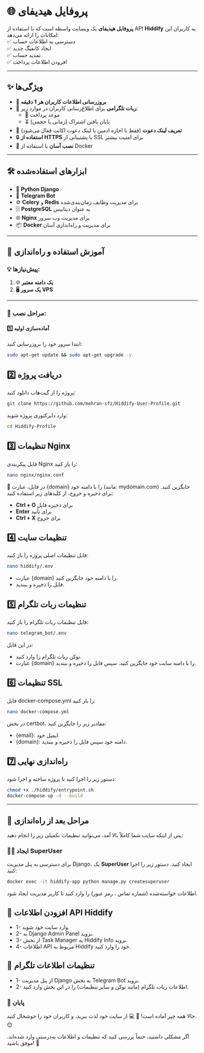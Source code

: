 # 🌐 پروفایل هیدیفای

**پروفایل هیدیفای** یک وبسایت واسطه است که با استفاده از API **Hiddify** به کاربران این امکانات را ارائه می‌دهد:  
✅ دسترسی به اطلاعات حساب  
✅ ایجاد کانفیگ جدید  
✅ تمدید حساب  
✅ افزودن اطلاعات پرداخت  

---

## ✨ ویژگی‌ها

- 🔄 **بروزرسانی اطلاعات کاربران هر 1 دقیقه**
- 🤖 **ربات تلگرامی** برای اطلاع‌رسانی کاربران در موارد زیر:
  - 📅 موعد پرداخت
  - ⏳ پایان یافتن اشتراک (زمانی یا حجمی)
- 🔗 **تعریف لینک دعوت** (فقط با اجازه ادمین یا لینک دعوت اکانت فعال می‌شود)
- 🔒 **استفاده از HTTPS** با پشتیبانی از SSL برای امنیت بیشتر
- 🚀 **نصب آسان** با استفاده از Docker

---

## 🛠 ابزارهای استفاده‌شده

- 🐍 **Python Django**
- 💬 **Telegram Bot**
- ⚙️ **Celery** و **Redis** برای مدیریت وظایف زمان‌بندی‌شده
- 🗄 **PostgreSQL** به عنوان دیتابیس
- 🌐 **Nginx** برای مدیریت وب سرور
- 📦 **Docker** برای مدیریت و راه‌اندازی آسان

---

## 📖 آموزش استفاده و راه‌اندازی

### 💡 پیش‌نیازها:
1. 🌐 **یک دامنه معتبر**
2. 🖥 **یک سرور VPS**

---

### 🚀 مراحل نصب:

#### 1️⃣ آماده‌سازی اولیه
ابتدا سرور خود را بروزرسانی کنید:
```bash
sudo apt-get update && sudo apt-get upgrade -y

```

## 2️⃣ دریافت پروژه
پروژه را از گیت‌هاب دانلود کنید:
```bash
git clone https://github.com/mehran-sfz/Hiddify-User-Profile.git
```
وارد دایرکتوری پروژه شوید:
```bash
cd Hiddify-Profile
```

## 3️⃣ تنظیمات Nginx
فایل پیکربندی Nginx را باز کنید:
```bash
nano nginx/nginx.conf
```
🔄 در فایل، عبارت {domain} را با دامنه خود (مانند: mydomain.com) جایگزین کنید.
برای ذخیره و خروج، از کلیدهای زیر استفاده کنید:
- **Ctrl + O** برای ذخیره فایل
- **Enter** برای تأیید
- **Ctrl + X** برای خروج

## 4️⃣ تنظیمات سایت
فایل تنظیمات اصلی پروژه را باز کنید:

```bash
nano hiddify/.env
```
- عبارت {domain} را با دامنه خود جایگزین کنید.
- فایل را ذخیره و ببندید.

## 5️⃣ تنظیمات ربات تلگرام
فایل تنظیمات ربات تلگرام را باز کنید:
``` bash
nano telegram_bot/.env
```
در این فایل:

- توکن ربات تلگرام را وارد کنید.
- عبارت {domain} را با دامنه سایت خود جایگزین کنید. سپس فایل را ذخیره و ببندید.

## 6️⃣ تنظیمات SSL
فایل docker-compose.yml را باز کنید:

```bash
nano docker-compose.yml
```

در بخش certbot، مقادیر زیر را جایگزین کنید:

- {email}: ایمیل خود
- {domain}: دامنه خود
سپس فایل را ذخیره و ببندید.

## 7️⃣ راه‌اندازی نهایی
دستور زیر را اجرا کنید تا پروژه ساخته و اجرا شود:

```bash
chmod +x ./hiddify/entrypoint.sh
docker-compose up -d --build
```


---

## 🎯 مراحل بعد از راه‌اندازی

پس از اینکه سایت شما کاملاً بالا آمد، می‌توانید تنظیمات تکمیلی زیر را انجام دهید:

### 🧑‍💻 ایجاد SuperUser
برای دسترسی به پنل مدیریت Django، یک **SuperUser** ایجاد کنید. دستور زیر را اجرا کنید:
```bash
docker exec -it hiddify-app python manage.py createsuperuser
```
اطلاعات خواسته‌شده (شماره تماس ، رمز عبور) را وارد کنید تا کاربر مدیریت ایجاد شود.

## 🔧 افزودن اطلاعات API Hiddify
- 1- وارد سایت خود شوید.
- 2- به Django Admin Panel بروید.
- 3- از بخش Task Manager به Hiddify Info بروید.
- 4- اطلاعات API مربوط به Hiddify خود را وارد کنید.

## 🤖 تنظیمات اطلاعات تلگرام
- 1- از پنل مدیریت Django به بخش Telegram Bot بروید.
- 2- اطلاعات ربات تلگرام (مانند توکن و سایر تنظیمات) را در این بخش وارد کنید.

### 🎉 پایان
حالا همه چیز آماده است! 🌟
💻 از سایت خود لذت ببرید، و کاربران خود را خوشحال کنید. 😊

اگر مشکلی داشتید، حتماً بررسی کنید که تنظیمات و اطلاعات به‌درستی وارد شده‌اند.
موفق باشید! 🚀

